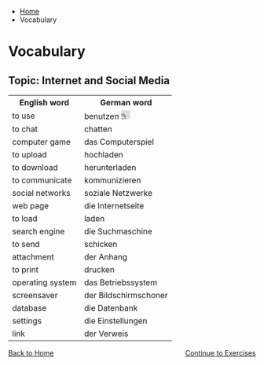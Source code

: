 <ul class="breadcrumb">
  <li><a href="index.html">Home</a></li>
  <li>Vocabulary</li>
</ul>
<h1>Vocabulary</h1>
<h2>Topic: Internet and Social Media</h2>


<table>
  <tr>
    <th>English word</th>
    <th>German word</th>
  </tr>
  <tr>
    <td>to use</td>
    <td>benutzen <iframe src="https://archive.org/embed/Benutzen" width="18" height="18" frameborder="0" webkitallowfullscreen="true" mozallowfullscreen="true" allowfullscreen></iframe></td>
  </tr>
  <tr>
    <td>to chat</td>
    <td>chatten</td>
  </tr>
  <tr>
    <td>computer game</td>
    <td>das Computerspiel</td>
  </tr>
  <tr>
    <td>to upload</td>
    <td>hochladen</td>
  </tr>
  <tr>
    <td>to download</td>
    <td>herunterladen</td>
  </tr>
  <tr>
    <td>to communicate</td>
    <td>kommunizieren</td>
  </tr>
  <tr>
    <td>social networks</td>
    <td>soziale Netzwerke</td>
  </tr>
  <tr>
    <td>web page</td>
    <td>die Internetseite</td>
  </tr>
  <tr>
    <td>to load</td>
    <td>laden</td>
  </tr>
  <tr>
    <td>search engine</td>
    <td>die Suchmaschine</td>
  </tr>
  <tr>
    <td>to send</td>
    <td>schicken</td>
  </tr>
  <tr>
    <td>attachment</td>
    <td>der Anhang</td>
  </tr>
  <tr>
    <td>to print</td>
    <td>drucken</td>
  </tr>
  <tr>
    <td>operating system</td>
    <td>das Betriebssystem</td>
  </tr>
  <tr>
    <td>screensaver</td>
    <td>der Bildschirmschoner</td>
  </tr>
  <tr>
    <td>database</td>
    <td>die Datenbank</td>
  </tr>
  <tr>
    <td>settings</td>
    <td>die Einstellungen</td>
  </tr>
  <tr>
    <td>link</td>
    <td>der Verweis</td>
  </tr>
    
</table>













<p>
  <a style="float:left;" href="index.html">Back to Home</a>
  <a style="float:right;" href="page3.html">Continue to Exercises</a>
</p>
<div style="clear:both;"></div>
   
